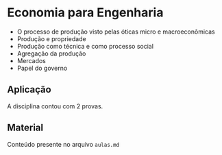 # Economia para Engenharia

* O processo de produção visto pelas óticas micro e macroeconômicas
* Produção e propriedade
* Produção como técnica e como processo social
* Agregação da produção
* Mercados
* Papel do governo

## Aplicação

A disciplina contou com 2 provas.

## Material

Conteúdo presente no arquivo `aulas.md` 